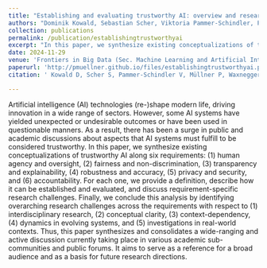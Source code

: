 ```yaml
---
title: "Establishing and evaluating trustworthy AI: overview and research challenges"
authors: "Dominik Kowald, Sebastian Scher, Viktoria Pammer-Schindler, Peter Müllner, Kerstin Waxnegger, Lea Demelius, Angela Fessl, Maximilian Toller, Inti Gabriel Mendoza Estrada, Ilija Simic, Vedran Sabol, Andreas Trügler, Eduardo Veas, Roman Kern, Tomislav Nad, Simone Kopeinik"
collection: publications
permalink: /publication/establishingtrustworthyai
excerpt: "In this paper, we synthesize existing conceptualizations of trustworthy AI along six requirements: (1) human agency and oversight, (2) fairness and non-discrimination, (3) transparency and explainability, (4) robustness and accuracy, (5) privacy and security, and (6) accountability. For each one, we provide a definition, describe how it can be established and evaluated, and discuss requirement-specific research challenges. Finally, we conclude this analysis by identifying overarching research challenges across the requirements with respect to (1) interdisciplinary research, (2) conceptual clarity, (3) context-dependency, (4) dynamics in evolving systems, and (5) investigations in real-world contexts."
date: 2024-11-29
venue: 'Frontiers in Big Data (Sec. Machine Learning and Artificial Intelligence)'
paperurl: 'http://pmuellner.github.io/files/establishingtrustworthyai.pdf'
citation: ' Kowald D, Scher S, Pammer-Schindler V, Müllner P, Waxnegger K, Demelius L, Fessl A, Toller M, Mendoza Estrada IG, Šimić I, Sabol V, Trügler A, Veas E, Kern R, Nad T and Kopeinik S (2024) Establishing and evaluating trustworthy AI: overview and research challenges. Front. Big Data 7:1467222. doi: 10.3389/fdata.2024.1467222'

---
```

Artificial intelligence (AI) technologies (re-)shape modern life, driving innovation in a wide range of sectors. However, some AI systems have yielded unexpected or undesirable outcomes or have been used in questionable manners. As a result, there has been a surge in public and academic discussions about aspects that AI systems must fulfill to be considered trustworthy. In this paper, we synthesize existing conceptualizations of trustworthy AI along six requirements: (1) human agency and oversight, (2) fairness and non-discrimination, (3) transparency and explainability, (4) robustness and accuracy, (5) privacy and security, and (6) accountability. For each one, we provide a definition, describe how it can be established and evaluated, and discuss requirement-specific research challenges. Finally, we conclude this analysis by identifying overarching research challenges across the requirements with respect to (1) interdisciplinary research, (2) conceptual clarity, (3) context-dependency, (4) dynamics in evolving systems, and (5) investigations in real-world contexts. Thus, this paper synthesizes and consolidates a wide-ranging and active discussion currently taking place in various academic sub-communities and public forums. It aims to serve as a reference for a broad audience and as a basis for future research directions.